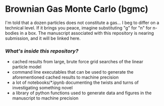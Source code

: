 <h1>Brownian Gas Monte Carlo (bgmc)</h1>

I'm told that a dozen particles does not constitute a gas...  I beg to differ on a technical level.  If it brings you peace, imagine substituting "g" for "n" for n-bodies in a box.  The manuscript associated with this repository is nearing submission, and it will be linked here.

### _What's inside this repository?_
- cached results from large, brute force grid searches of the linear particle model
- command line executables that can be used to generate the aforementioned cached results to machine precision
- a lot of notebooks/*.ipynb documenting the twists and turns of investigating something novel
- a library of python functions used to generate data and figures in the manuscript to machine precision
